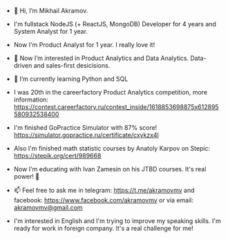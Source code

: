 - 👋 Hi, I’m Mikhail Akramov.
- I'm fullstack NodeJS (+ ReactJS, MongoDB) Developer for 4 years and System Analyst for 1 year.
- Now I'm Product Analyst for 1 year. I really love it!
- 👀 Now I’m interested in Product Analytics and Data Analytics. Data-driven and sales-first desicisions.
- 🌱 I’m currently learning Python and SQL
- I was 20th in the careerfactory Product Analytics competition, more information: https://contest.careerfactory.ru/contest_inside/1618853698875x612895580932538400
- I'm finished GoPractice Simulator with 87% score! https://simulator.gopractice.ru/certificate/cxykzx4l
- Also I'm finished math statistic courses by Anatoly Karpov on Stepic: https://stepik.org/cert/989668
- Now I'm educating with Ivan Zamesin on his JTBD courses. It's real power! 🤘

- 📫 Feel free to ask me in telegram: https://t.me/akramovmv and facebook: https://www.facebook.com/akramovmv or via email: akramovmv@gmail.com

- I'm interested in English and I'm trying to improve my speaking skills. I'm ready for work in foreign company. It's a real challenge for me!
